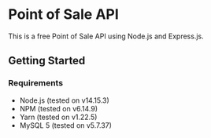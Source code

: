 # Point of Sale API

This is a free Point of Sale API using Node.js and Express.js.

## Getting Started

### Requirements
  - Node.js (tested on v14.15.3)
  - NPM (tested on v6.14.9)
  - Yarn (tested on v1.22.5)
  - MySQL 5 (tested on v5.7.37)